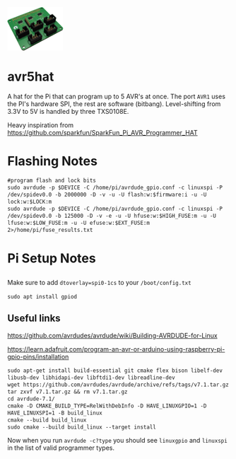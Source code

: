 <img  src="iso.png" width=25%/> 

# avr5hat
A hat for the Pi that can program up to 5 AVR's at once. The port `AVR1` uses the PI's hardware SPI, the rest are software (bitbang).
Level-shifting from 3.3V to 5V is handled by three TXS0108E.

Heavy inspiration from https://github.com/sparkfun/SparkFun_Pi_AVR_Programmer_HAT


# Flashing Notes
```
#program flash and lock bits
sudo avrdude -p $DEVICE -C /home/pi/avrdude_gpio.conf -c linuxspi -P /dev/spidev0.0 -b 2000000 -D -v -u -U flash:w:$firmware:i -u -U lock:w:$LOCK:m
sudo avrdude -p $DEVICE -C /home/pi/avrdude_gpio.conf -c linuxspi -P /dev/spidev0.0 -b 125000 -D -v -e -u -U hfuse:w:$HIGH_FUSE:m -u -U lfuse:w:$LOW_FUSE:m -u -U efuse:w:$EXT_FUSE:m 2>/home/pi/fuse_results.txt
```

# Pi Setup Notes
##
Make sure to add `dtoverlay=spi0-1cs` to your `/boot/config.txt`


`sudo apt install gpiod`

## Useful links
https://github.com/avrdudes/avrdude/wiki/Building-AVRDUDE-for-Linux

https://learn.adafruit.com/program-an-avr-or-arduino-using-raspberry-pi-gpio-pins/installation


```
sudo apt-get install build-essential git cmake flex bison libelf-dev libusb-dev libhidapi-dev libftdi1-dev libreadline-dev
wget https://github.com/avrdudes/avrdude/archive/refs/tags/v7.1.tar.gz
tar zxvf v7.1.tar.gz && rm v7.1.tar.gz 
cd avrdude-7.1/
cmake -D CMAKE_BUILD_TYPE=RelWithDebInfo -D HAVE_LINUXGPIO=1 -D HAVE_LINUXSPI=1 -B build_linux
cmake --build build_linux
sudo cmake --build build_linux --target install
```

Now when you run `avrdude -c?type` you should see `linuxgpio` and `linuxspi` in the list of valid programmer types.
